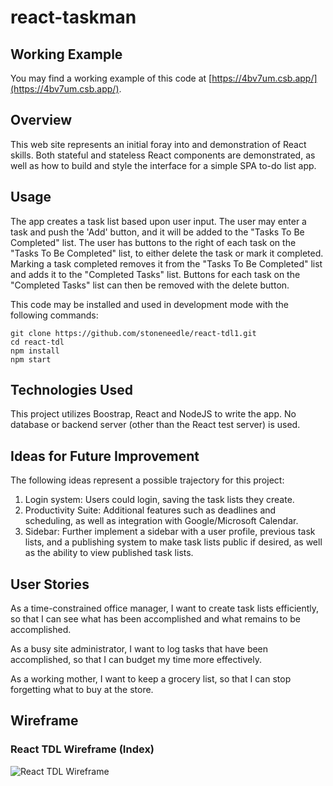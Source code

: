 # react-taskman

## Working Example

You may find a working example of this code at [https://4bv7um.csb.app/](https://4bv7um.csb.app/).

## Overview

This web site represents an initial foray into and demonstration of React skills. Both stateful and stateless React components are demonstrated, as well as how to build and style the interface for a simple SPA to-do list app.

## Usage

The app creates a task list based upon user input. The user may enter a task and push the 'Add' button, and it will be added to the "Tasks To Be Completed" list. The user has buttons to the right of each task on the "Tasks To Be Completed" list, to either delete the task or mark it completed. Marking a task completed removes it from the "Tasks To Be Completed" list and adds it to the "Completed Tasks" list. Buttons for each task on the "Completed Tasks" list can then be removed with the delete button.

This code may be installed and used in development mode with the following commands:

```
git clone https://github.com/stoneneedle/react-tdl1.git
cd react-tdl
npm install
npm start
```

## Technologies Used

This project utilizes Boostrap, React and NodeJS to write the app. No database or backend server (other than the React test server) is used.

## Ideas for Future Improvement

The following ideas represent a possible trajectory for this project:

1. Login system: Users could login, saving the task lists they create.
1. Productivity Suite: Additional features such as deadlines and scheduling, as well as integration with Google/Microsoft Calendar.
1. Sidebar: Further implement a sidebar with a user profile, previous task lists, and a publishing system to make task lists public if desired, as well as the ability to view published task lists.

## User Stories

As a time-constrained office manager, I want to create task lists efficiently, so that I can see what has been accomplished and what remains to be accomplished.

As a busy site administrator, I want to log tasks that have been accomplished, so that I can budget my time more effectively.

As a working mother, I want to keep a grocery list, so that I can stop forgetting what to buy at the store.

## Wireframe

### React TDL Wireframe (Index)

![React TDL Wireframe](https://ibb.co/MGG6WcH "React TDL Index Site Wireframe")
